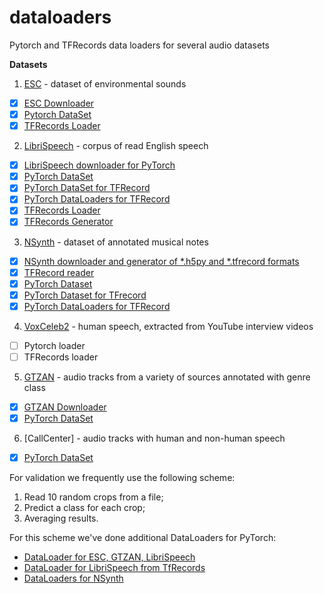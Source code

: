# dataloaders
Pytorch and TFRecords data loaders for  several audio datasets

**Datasets**
1. [ESC](https://github.com/karoldvl/ESC-50) - dataset of environmental sounds
  - [x] [ESC Downloader](https://github.com/juliagusak/dataloaders/blob/master/esc/esc_gen.py)
  - [x] [Pytorch DataSet](https://github.com/juliagusak/dataloaders/blob/master/esc/pytorchloader/datasets/esc_dataset_scat.py)
  - [x] [TFRecords Loader](https://github.com/juliagusak/dataloaders/blob/master/esc/tfrecord/esc_reader.py)
  
2. [LibriSpeech](http://www.openslr.org/12/) - corpus of read English speech
  - [x] [LibriSpeech downloader for PyTorch](https://github.com/juliagusak/dataloaders/blob/master/librispeech/h5py_torch/librispeech_gen.py) 
  - [x] [PyTorch DataSet](https://github.com/juliagusak/dataloaders/blob/master/librispeech/h5py_torch/h5py_dataset.py)
  - [x] [PyTorch DataSet for TFRecord](https://github.com/juliagusak/dataloaders/blob/master/librispeech/tfrecord/librispeech_reader.py)
  - [x] [PyTorch DataLoaders for TFRecord](https://github.com/juliagusak/dataloaders/blob/master/librispeech/tfrecord/tfrecord_dataloader.py)
  - [x] [TFRecords Loader](https://github.com/juliagusak/dataloaders/blob/master/librispeech/tfrecord/tfrecord_reader.py)
  - [x] [TFRecords Generator](https://github.com/juliagusak/dataloaders/blob/master/librispeech/tfrecord/librispeech_to_tfrecords.py)
3. [NSynth](https://magenta.tensorflow.org/datasets/nsynth) - dataset of annotated musical notes
  - [x] [NSynth downloader and generator of *.h5py and *.tfrecord formats](https://github.com/juliagusak/dataloaders/blob/master/nsynth/nsynth_gen.py)
  - [x] [TFRecord reader](https://github.com/juliagusak/dataloaders/blob/master/nsynth/tfrecord/nsynth_reader.py)
  - [x] [PyTorch Dataset](https://github.com/juliagusak/dataloaders/blob/master/nsynth/torch_readers/dataset_h5py.py)
  - [x] [PyTorch Dataset for TFrecord](https://github.com/juliagusak/dataloaders/blob/master/nsynth/torch_readers/dataset_tfrecord.py)
  - [x] [PyTorch DataLoaders for TFRecord](https://github.com/juliagusak/dataloaders/blob/master/nsynth/torch_readers/dataloader_tfrecord.py)
4. [VoxCeleb2](http://www.robots.ox.ac.uk/~vgg/data/voxceleb/) - human speech, extracted from YouTube interview videos
  - [ ] Pytorch loader
  - [ ] TFRecords loader
5. [GTZAN](http://marsyasweb.appspot.com/download/data_sets/) - audio tracks from a variety of sources annotated with genre class
  - [x] [GTZAN Downloader](https://github.com/juliagusak/dataloaders/blob/master/GTZAN/gtzan_dataset.py)
  - [x] [PyTorch DataSet](https://github.com/juliagusak/dataloaders/blob/master/GTZAN/torch/gtzan_dataset.py)
6. [CallCenter] - audio tracks with human and non-human speech
  - [x] [PyTorch DataSet](https://github.com/juliagusak/dataloaders/blob/master/GTZAN/torch/callcenter_dataset.py)
  
For validation we frequently use the following scheme: 
1. Read 10 random crops from a file;
2. Predict a class for each crop;
3. Averaging results.

For this scheme we've done additional DataLoaders for PyTorch:

  - [DataLoader for ESC, GTZAN, LibriSpeech](https://github.com/juliagusak/dataloaders/blob/master/mics/data_loader.py)
  - [DataLoader for LibriSpeech from TfRecords](https://github.com/juliagusak/dataloaders/blob/master/librispeech/tfrecord_dataloader.py)  
  - [DataLoaders for NSynth](https://github.com/juliagusak/dataloaders/blob/master/librispeech/tfrecord/tfrecord_dataloader.py)
